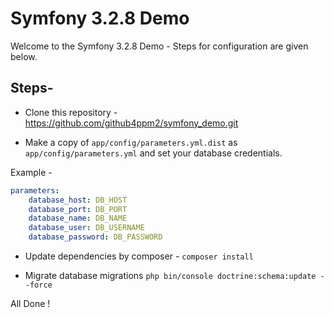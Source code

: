 Symfony 3.2.8 Demo
========================

Welcome to the Symfony 3.2.8 Demo - Steps for configuration are given below.

Steps-
--------------

  * Clone this repository - https://github.com/github4ppm2/symfony_demo.git

  * Make a copy of ``` app/config/parameters.yml.dist ``` as ``` app/config/parameters.yml ``` and set your database credentials.

  Example -
  ```yaml
  parameters:
      database_host: DB_HOST
      database_port: DB_PORT
      database_name: DB_NAME
      database_user: DB_USERNAME
      database_password: DB_PASSWORD
  ```

  * Update dependencies by composer - ``` composer install ```

  * Migrate database migrations ``` php bin/console doctrine:schema:update --force ```

All Done !
